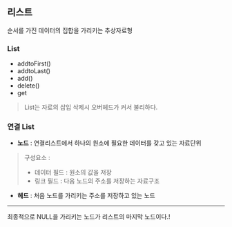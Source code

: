 ## 리스트

순서를 가진 데이터의 집합을 가리키는 추상자료형

### List

- addtoFirst()
- addtoLast()
- add()
- delete()
- get

> List는 자료의 삽입 삭제시 오버헤드가 커서 불리하다.

### 연결 List

- **노드** : 연결리스트에서 하나의 원소에 필요한 데이터를 갖고 있는 자료단위
> 구성요소 :
>  - 데이터 필드 : 원소의 값을 저장
>  - 링크 필드 : 다음 노드의 주소를 저장하는 자료구조
  
- **헤드** : 처음 노드를 가리키는 주소를 저장하고 있는 노드

----

최종적으로 NULL을 가리키는 노드가 리스트의 마지막 노드이다.!
